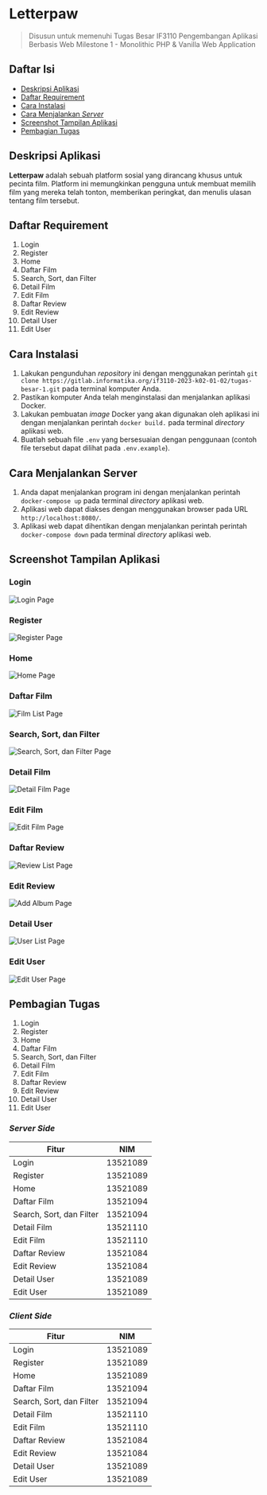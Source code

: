 # Letterpaw

> Disusun untuk memenuhi Tugas Besar IF3110 Pengembangan Aplikasi Berbasis Web
> Milestone 1 - Monolithic PHP & Vanilla Web Application

## Daftar Isi

- [Deskripsi Aplikasi](#deskripsi-aplikasi)
- [Daftar Requirement](#daftar-requirement)
- [Cara Instalasi](#cara-instalasi)
- [Cara Menjalankan _Server_](#cara-menjalankan-server)
- [Screenshot Tampilan Aplikasi](#screenshot-tampilan-aplikasi)
- [Pembagian Tugas](#pembagian-tugas)

## Deskripsi Aplikasi

**Letterpaw** adalah sebuah platform sosial yang dirancang khusus untuk pecinta film. Platform ini memungkinkan pengguna untuk membuat memilih film yang mereka telah tonton, memberikan peringkat, dan menulis ulasan tentang film tersebut.

## Daftar Requirement

1. Login
2. Register
3. Home
4. Daftar Film
5. Search, Sort, dan Filter
6. Detail Film
7. Edit Film
8. Daftar Review
9. Edit Review
10. Detail User
11. Edit User

## Cara Instalasi

1. Lakukan pengunduhan _repository_ ini dengan menggunakan perintah `git clone https://gitlab.informatika.org/if3110-2023-k02-01-02/tugas-besar-1.git` pada terminal komputer Anda.
2. Pastikan komputer Anda telah menginstalasi dan menjalankan aplikasi Docker.
3. Lakukan pembuatan _image_ Docker yang akan digunakan oleh aplikasi ini dengan menjalankan perintah `docker build.` pada terminal _directory_ aplikasi web.
4. Buatlah sebuah file `.env` yang bersesuaian dengan penggunaan (contoh file tersebut dapat dilihat pada `.env.example`).

## Cara Menjalankan Server

1. Anda dapat menjalankan program ini dengan menjalankan perintah `docker-compose up` pada terminal _directory_ aplikasi web.
2. Aplikasi web dapat diakses dengan menggunakan browser pada URL `http://localhost:8080/`.
3. Aplikasi web dapat dihentikan dengan menjalankan perintah perintah `docker-compose down` pada terminal _directory_ aplikasi web.

## Screenshot Tampilan Aplikasi

### Login

![Login Page](./screenshots/login.png)

### Register

![Register Page](./screenshots/register.png)

### Home

![Home Page](./screenshots/home.png)

### Daftar Film

![Film List Page](./screenshots/list-album-1.png)

### Search, Sort, dan Filter

![Search, Sort, dan Filter Page](./screenshots/search-sort-filter-1.png)

### Detail Film

![Detail Film Page](./screenshots/detail-film.png)

### Edit Film

![Edit Film Page](./screenshots/edit-film.jpg)

### Daftar Review

![Review List Page](./screenshots/detail-review.png)

### Edit Review

![Add Album Page](./screenshots/edit-review.jpg)

### Detail User

![User List Page](./screenshots/detail-user.png)

### Edit User

![Edit User Page](./screenshots/edit-user.jpg)

## Pembagian Tugas

1. Login
2. Register
3. Home
4. Daftar Film
5. Search, Sort, dan Filter
6. Detail Film
7. Edit Film
8. Daftar Review
9. Edit Review
10. Detail User
11. Edit User

### _Server Side_

| Fitur                    | NIM      |
| ------------------------ | -------- |
| Login                    | 13521089 |
| Register                 | 13521089 |
| Home                     | 13521089 |
| Daftar Film              | 13521094 |
| Search, Sort, dan Filter | 13521094 |
| Detail Film              | 13521110 |
| Edit Film                | 13521110 |
| Daftar Review            | 13521084 |
| Edit Review              | 13521084 |
| Detail User              | 13521089 |
| Edit User                | 13521089 |

### _Client Side_

| Fitur                    | NIM      |
| ------------------------ | -------- |
| Login                    | 13521089 |
| Register                 | 13521089 |
| Home                     | 13521089 |
| Daftar Film              | 13521094 |
| Search, Sort, dan Filter | 13521094 |
| Detail Film              | 13521110 |
| Edit Film                | 13521110 |
| Daftar Review            | 13521084 |
| Edit Review              | 13521084 |
| Detail User              | 13521089 |
| Edit User                | 13521089 |
